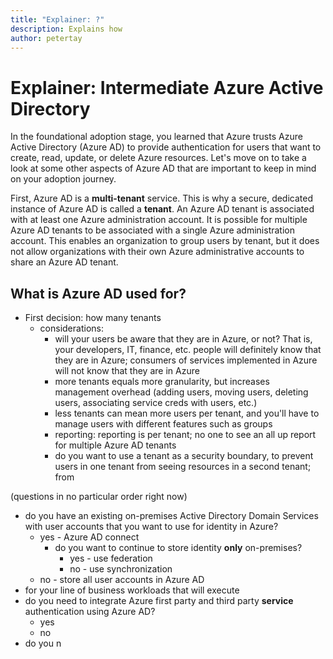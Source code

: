 ```yaml
---
title: "Explainer: ?"
description: Explains how 
author: petertay
---
```


# Explainer: Intermediate Azure Active Directory

In the foundational adoption stage, you learned that Azure trusts Azure Active Directory (Azure AD) to provide authentication for users that want to create, read, update, or delete Azure resources. Let's move on to take a look at some other aspects of Azure AD that are important to keep in mind on your adoption journey.

First, Azure AD is a **multi-tenant** service. This is why a secure, dedicated instance of Azure AD is called a **tenant**. An Azure AD tenant is associated with at least one Azure administration account. It is possible for multiple Azure AD tenants to be associated with a single Azure administration account. This enables an organization to group users by tenant, but it does not allow organizations with their own Azure administrative accounts to share an Azure AD tenant.

## What is Azure AD used for?

* First decision: how many tenants
    * considerations:
        * will your users be aware that they are in Azure, or not? That is, your developers, IT, finance, etc. people will definitely know that they are in Azure; consumers of services implemented in Azure will not know that they are in Azure
        * more tenants equals more granularity, but increases management overhead (adding users, moving users, deleting users, associating service creds with users, etc.)
        * less tenants can mean more users per tenant, and you'll have to manage users with different features such as groups
        * reporting: reporting is per tenant; no one to see an all up report for multiple Azure AD tenants
        * do you want to use a tenant as a security boundary, to prevent users in one tenant from seeing resources in a second tenant; from 


(questions in no particular order right now)
* do you have an existing on-premises Active Directory Domain Services with user accounts that you want to use for identity in Azure?
    * yes - Azure AD connect
        * do you want to continue to store identity **only** on-premises?
            * yes - use federation
            * no - use synchronization
    * no - store all user accounts in Azure AD
* for your line of business workloads that will execute 
* do you need to integrate Azure first party and third party **service** authentication using Azure AD?
    * yes
    * no
* do you n 
